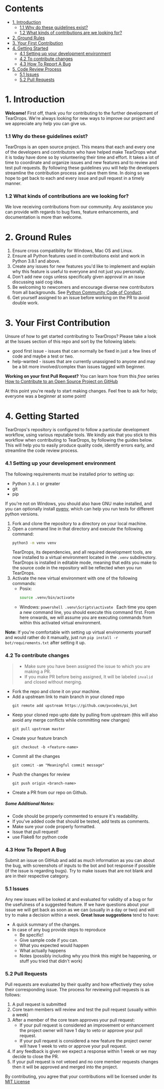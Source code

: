 # Contents

- [1. Introduction](#1-introduction)
  - [1.1 Why do these guidelines exist?](#11-why-do-these-guidelines-exist)
  - [1.2 What kinds of contributions are we looking for?](#12-what-kinds-of-contributions-are-we-looking-for)
- [2. Ground Rules](#2-ground-rules)
- [3. Your First Contribution](#3-your-first-contribution)
- [4. Getting Started](#4-getting-started)
  - [4.1 Setting up your development environment](#41-setting-up-your-development-environment)
  - [4.2 To contribute changes](#46-to-contribute-changes)
  - [4.3 How To Report A Bug](#47-how-to-report-a-bug)
- [5. Code Review Process](#5-code-review-process)
  - [5.1 Issues](#51-issues)
  - [5.2 Pull Requests](#52-pull-requests)

# 1. Introduction

**Welcome!** First off, thank you for contributing to the further development of TearDrops. We're always looking for new ways to improve our project and we appreciate any help you can give us.

### 1.1 Why do these guidelines exist?

TearDrops is an open source project. This means that each and every one of the developers and contributors who have helped make TearDrops what it is today have done so by volunteering their time and effort. It takes a lot of time to coordinate and organize issues and new features and to review and test pull requests. By following these guidelines you will help the developers streamline the contribution process and save them time. In doing so we hope to get back to each and every issue and pull request in a timely manner.

### 1.2 What kinds of contributions are we looking for?

We love receiving contributions from our community. Any assistance you can provide with regards to bug fixes, feature enhancements, and documentation is more than welcome.

# 2. Ground Rules

1. Ensure cross compatibility for Windows, Mac OS and Linux.
2. Ensure all Python features used in contributions exist and work in Python 3.8.1 and above.
3. Create any issues for new features you'd like to implement and explain why this feature is useful to everyone and not just you personally.
4. Don't add new cogs unless specifically given approval in an issue discussing said cog idea.
5. Be welcoming to newcomers and encourage diverse new contributors from all backgrounds. See [Python Community Code of Conduct](https://www.python.org/psf/codeofconduct/).
6. Get yourself assigned to an issue before working on the PR to avoid double work.

# 3. Your First Contribution

Unsure of how to get started contributing to TearDrops? Please take a look at the Issues section of this repo and sort by the following labels:

- good first issue - issues that can normally be fixed in just a few lines of code and maybe a test or two.
- help-wanted - issues that are currently unassigned to anyone and may be a bit more involved/complex than issues tagged with beginner.

**Working on your first Pull Request?** You can learn how from this _free_ series [How to Contribute to an Open Source Project on GitHub](https://egghead.io/series/how-to-contribute-to-an-open-source-project-on-github)

At this point you're ready to start making changes. Feel free to ask for help; everyone was a beginner at some point!

# 4. Getting Started

TearDrops's repository is configured to follow a particular development workflow, using various reputable tools. We kindly ask that you stick to this workflow when contributing to TearDrops, by following the guides below. This will help you to easily produce quality code, identify errors early, and streamline the code review process.

### 4.1 Setting up your development environment

The following requirements must be installed prior to setting up:

- Python `3.8.1` or greater
- git
- pip

If you're not on Windows, you should also have GNU make installed, and you can optionally install [pyenv](https://github.com/pyenv/pyenv), which can help you run tests for different python versions.

1. Fork and clone the repository to a directory on your local machine.
2. Open a command line in that directory and execute the following command:
   ```bash
   python3 -m venv venv
   ```
   TearDrops, its dependencies, and all required development tools, are now installed to a virtual environment located in the `.venv` subdirectory. TearDrops is installed in editable mode, meaning that edits you make to the source code in the repository will be reflected when you run TearDrops.
3. Activate the new virtual environment with one of the following commands:
   - Posix:
     ```bash
     source .venv/bin/activate
     ```
   - Windows:
     `powershell .venv\Scripts\activate `
     Each time you open a new command line, you should execute this command first. From here onwards, we will assume you are executing commands from within this activated virtual environment.

**Note:** If you're comfortable with setting up virtual environments yourself and would rather do it manually, just run `pip install -r bot/requirements.txt` after setting it up.

### 4.2 To contribute changes

> - Make sure you have been assigned the issue to which you are making a PR.
> - If you make PR before being assigned, It will be labeled `invalid` and closed without merging.

- Fork the repo and clone it on your machine.
- Add a upstream link to main branch in your cloned repo
  ```
  git remote add upstream https://github.com/pvcodes/pi_bot
  ```
- Keep your cloned repo upto date by pulling from upstream (this will also avoid any merge conflicts while committing new changes)
  ```
  git pull upstream master
  ```
- Create your feature branch
  ```
  git checkout -b <feature-name>
  ```
- Commit all the changes
  ```
  git commit -am "Meaningful commit message"
  ```
- Push the changes for review
  ```
  git push origin <branch-name>
  ```
- Create a PR from our repo on Github.

##### Some Additional Notes:

- Code should be properly commented to ensure it's readability.
- If you've added code that should be tested, add tests as comments.
- Make sure your code properly formatted.
- Issue that pull request!
- use Flake8 for python code

### 4.3 How To Report A Bug

Submit an issue on GitHub and add as much information as you can about the bug, with screenshots of inputs to the bot and bot response if possible (if the issue is regarding bugs). Try to make issues that are not blank and are in their respective category.

### 5.1 Issues

Any new issues will be looked at and evaluated for validity of a bug or for the usefulness of a suggested feature. If we have questions about your issue we will get back as soon as we can (usually in a day or two) and will try to make a decision within a week.
**Great Issue suggestions** tend to have:

- A quick summary of the changes.
- In case of any bug provide steps to reproduce
  - Be specific!
  - Give sample code if you can.
  - What you expected would happen
  - What actually happens
  - Notes (possibly including why you think this might be happening, or stuff you tried that didn't work)

### 5.2 Pull Requests

Pull requests are evaluated by their quality and how effectively they solve their corresponding issue. The process for reviewing pull requests is as follows:

1. A pull request is submitted
2. Core team members will review and test the pull request (usually within a week)
3. After a member of the core team approves your pull request:
   - If your pull request is considered an improvement or enhancement the project owner will have 1 day to veto or approve your pull request.
   - If your pull request is considered a new feature the project owner will have 1 week to veto or approve your pull request.
4. If any feedback is given we expect a response within 1 week or we may decide to close the PR.
5. If your pull request is not vetoed and no core member requests changes then it will be approved and merged into the project.

By contributing, you agree that your contributions will be licensed under its [MIT License](http://choosealicense.com/licenses/mit/)
